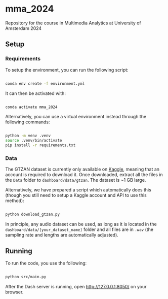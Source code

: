 # **mma_2024**

Repository for the course in Multimedia Analytics at University of Amsterdam 2024


## **Setup**

### **Requirements**

To setup the environment, you can run the following script:

```sh

conda env create -f environment.yml

```

It can then be activated with:

```sh

conda activate mma_2024

```

Alternatively, you can use a virtual environment instead through the following commands:

```sh

python -m venv .venv
source .venv/bin/activate
pip install -r requirements.txt

```

### **Data**

The GTZAN dataset is currently only available on [Kaggle](https://www.kaggle.com/datasets/andradaolteanu/gtzan-dataset-music-genre-classification), meaning that an account is required to download it. Once downloaded, extract all the files in the `Data` folder to `dashboard/data/gtzan`. The dataset is ~1 GB large. 

Alternatively, we have prepared a script which automatically does this (though you still need to setup a Kaggle account and API to use this method):


```sh

python download_gtzan.py

```

In principle, any audio dataset can be used, as long as it is located in the `dashboard/data/[your_dataset_name]` folder and all files are in `.wav` (the sampling rate and lengths are automatically adjusted).

## **Running**

To run the code, you use the following:

```sh

python src/main.py

```

After the Dash server is running, open http://127.0.0.1:8050/ on your browser.
